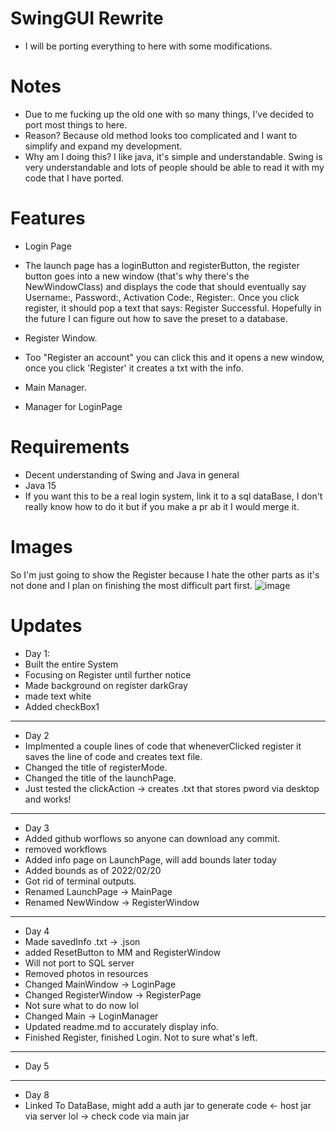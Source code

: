 # SwingGUI Rewrite 
- I will be porting everything to here with some modifications.

# Notes
- Due to me fucking up the old one with so many things, I've decided to port most things to here.
- Reason? Because old method looks too complicated and I want to simplify and expand my development.
- Why am I doing this? I like java, it's simple and understandable. Swing is very understandable and
lots of people should be able to read it with my code that I have ported. 

# Features
- Login Page
- The launch page has a loginButton and registerButton, the register button goes into a new window (that's why there's the NewWindowClass)
and displays the code that should eventually say Username:, Password:, Activation Code:, Register:. Once you click register,
it should pop a text that says: Register Successful. Hopefully in the future I can figure out how to save the preset to a database.


- Register Window.
- Too "Register an account" you can click this and it opens a new window, once you click 'Register' it creates a txt with the info. 


- Main Manager.
- Manager for LoginPage



# Requirements
- Decent understanding of Swing and Java in general
- Java 15
- If you want this to be a real login system, link it to a sql dataBase, I don't really know how to do it but if you make a pr ab it I would merge it.

# Images 

So I'm just going to show the Register because I hate the other parts as it's not done and I plan on finishing the most
difficult part first. 
![image](https://user-images.githubusercontent.com/83801755/154786867-e7467720-8380-4835-adab-88e91ef24a13.png)

# Updates

- Day 1:
- Built the entire System
- Focusing on Register until further notice 
- Made background on register darkGray 
- made text white
- Added checkBox1
------------------------------------------------------------------------------------------------------------------------------------------------------------------------------------------------------------------------------------------------------------------------------------------------------------------------------------------
- Day 2
- Implmented a couple lines of code that wheneverClicked register it saves the line of code and creates text file.
- Changed the title of registerMode.
- Changed the title of the launchPage.
- Just tested the clickAction -> creates .txt that stores pword via desktop and works!
------------------------------------------------------------------------------------------------------------------------------------------------------------------------------------------------------------------------------------------------------------------------------------------------------------------------------------------
- Day 3 
- Added github worflows so anyone can download any commit.
- removed workflows
- Added info page on LaunchPage, will add bounds later today
- Added bounds as of 2022/02/20
- Got rid of terminal outputs.
- Renamed LaunchPage -> MainPage
- Renamed NewWindow -> RegisterWindow
------------------------------------------------------------------------------------------------------------------------------------------------------------------------------------------------------------------------------------------------------------------------------------------------------------------------------------------
- Day 4
- Made savedInfo .txt -> .json
- added ResetButton to MM and RegisterWindow
- Will not port to SQL server
- Removed photos in resources
- Changed MainWindow -> LoginPage
- Changed RegisterWindow -> RegisterPage
- Not sure what to do now lol
- Changed Main -> LoginManager
- Updated readme.md to accurately display info.
- Finished Register, finished Login. Not to sure what's left.
------------------------------------------------------------------------------------------------------------------------------------------------------------------------------------------------------------------------------------------------------------------------------------------------------------------------------------------
- Day 5 
-------------------------------------------------------------------------------------------------------------------------------------------------------------------------------------------------------------------------------------------------------------------------------------------------------------------------------------------

- Day 8
- Linked To DataBase, might add a auth jar to generate code <- host jar via server lol -> check code via main jar 